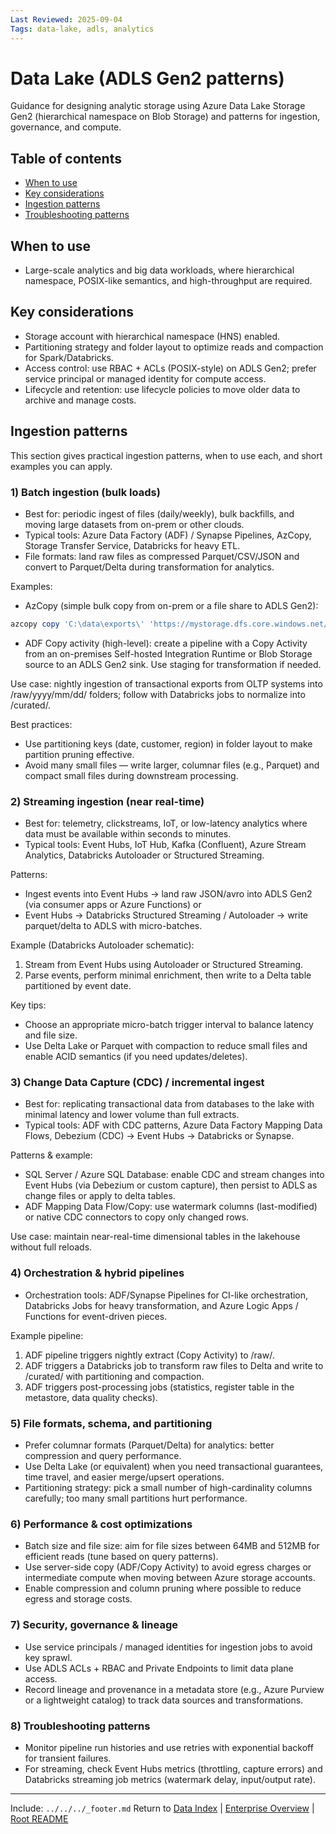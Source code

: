 ```yaml
---
Last Reviewed: 2025-09-04
Tags: data-lake, adls, analytics
---
```

# Data Lake (ADLS Gen2 patterns)

Guidance for designing analytic storage using Azure Data Lake Storage Gen2 (hierarchical namespace on Blob Storage) and patterns for ingestion, governance, and compute.

## Table of contents

- [When to use](#when-to-use)
- [Key considerations](#key-considerations)
- [Ingestion patterns](#ingestion-patterns)
- [Troubleshooting patterns](#troubleshooting-patterns)

## When to use

- Large-scale analytics and big data workloads, where hierarchical namespace, POSIX-like semantics, and high-throughput are required.

## Key considerations

- Storage account with hierarchical namespace (HNS) enabled.
- Partitioning strategy and folder layout to optimize reads and compaction for Spark/Databricks.
- Access control: use RBAC + ACLs (POSIX-style) on ADLS Gen2; prefer service principal or managed identity for compute access.
- Lifecycle and retention: use lifecycle policies to move older data to archive and manage costs.

## Ingestion patterns

This section gives practical ingestion patterns, when to use each, and short examples you can apply.

### 1) Batch ingestion (bulk loads)

- Best for: periodic ingest of files (daily/weekly), bulk backfills, and moving large datasets from on-prem or other clouds.
- Typical tools: Azure Data Factory (ADF) / Synapse Pipelines, AzCopy, Storage Transfer Service, Databricks for heavy ETL.
- File formats: land raw files as compressed Parquet/CSV/JSON and convert to Parquet/Delta during transformation for analytics.

Examples:

- AzCopy (simple bulk copy from on-prem or a file share to ADLS Gen2):

```powershell
azcopy copy 'C:\data\exports\' 'https://mystorage.dfs.core.windows.net/raw/myapp/' --recursive
```

- ADF Copy activity (high-level): create a pipeline with a Copy Activity from an on-premises Self-hosted Integration Runtime or Blob Storage source to an ADLS Gen2 sink. Use staging for transformation if needed.

Use case: nightly ingestion of transactional exports from OLTP systems into /raw/yyyy/mm/dd/ folders; follow with Databricks jobs to normalize into /curated/.

Best practices:

- Use partitioning keys (date, customer, region) in folder layout to make partition pruning effective.
- Avoid many small files — write larger, columnar files (e.g., Parquet) and compact small files during downstream processing.

### 2) Streaming ingestion (near real-time)

- Best for: telemetry, clickstreams, IoT, or low-latency analytics where data must be available within seconds to minutes.
- Typical tools: Event Hubs, IoT Hub, Kafka (Confluent), Azure Stream Analytics, Databricks Autoloader or Structured Streaming.

Patterns:

- Ingest events into Event Hubs -> land raw JSON/avro into ADLS Gen2 (via consumer apps or Azure Functions) or
- Event Hubs -> Databricks Structured Streaming / Autoloader -> write parquet/delta to ADLS with micro-batches.

Example (Databricks Autoloader schematic):

1. Stream from Event Hubs using Autoloader or Structured Streaming.
2. Parse events, perform minimal enrichment, then write to a Delta table partitioned by event date.

Key tips:

- Choose an appropriate micro-batch trigger interval to balance latency and file size.
- Use Delta Lake or Parquet with compaction to reduce small files and enable ACID semantics (if you need updates/deletes).

### 3) Change Data Capture (CDC) / incremental ingest

- Best for: replicating transactional data from databases to the lake with minimal latency and lower volume than full extracts.
- Typical tools: ADF with CDC patterns, Azure Data Factory Mapping Data Flows, Debezium (CDC) -> Event Hubs -> Databricks or Synapse.

Patterns & example:

- SQL Server / Azure SQL Database: enable CDC and stream changes into Event Hubs (via Debezium or custom capture), then persist to ADLS as change files or apply to delta tables.
- ADF Mapping Data Flow/Copy: use watermark columns (last-modified) or native CDC connectors to copy only changed rows.

Use case: maintain near-real-time dimensional tables in the lakehouse without full reloads.

### 4) Orchestration & hybrid pipelines

- Orchestration tools: ADF/Synapse Pipelines for CI-like orchestration, Databricks Jobs for heavy transformation, and Azure Logic Apps / Functions for event-driven pieces.

Example pipeline:

1. ADF pipeline triggers nightly extract (Copy Activity) to /raw/.
2. ADF triggers a Databricks job to transform raw files to Delta and write to /curated/ with partitioning and compaction.
3. ADF triggers post-processing jobs (statistics, register table in the metastore, data quality checks).

### 5) File formats, schema, and partitioning

- Prefer columnar formats (Parquet/Delta) for analytics: better compression and query performance.
- Use Delta Lake (or equivalent) when you need transactional guarantees, time travel, and easier merge/upsert operations.
- Partitioning strategy: pick a small number of high-cardinality columns carefully; too many small partitions hurt performance.

### 6) Performance & cost optimizations

- Batch size and file size: aim for file sizes between 64MB and 512MB for efficient reads (tune based on query patterns).
- Use server-side copy (ADF/Copy Activity) to avoid egress charges or intermediate compute when moving between Azure storage accounts.
- Enable compression and column pruning where possible to reduce egress and storage costs.

### 7) Security, governance & lineage

- Use service principals / managed identities for ingestion jobs to avoid key sprawl.
- Use ADLS ACLs + RBAC and Private Endpoints to limit data plane access.
- Record lineage and provenance in a metadata store (e.g., Azure Purview or a lightweight catalog) to track data sources and transformations.

### 8) Troubleshooting patterns

- Monitor pipeline run histories and use retries with exponential backoff for transient failures.
- For streaming, check Event Hubs metrics (throttling, capture errors) and Databricks streaming job metrics (watermark delay, input/output rate).

---
Include: `../../../_footer.md`
Return to [Data Index](../_index.md) | [Enterprise Overview](../_index.md) | [Root README](../../README.md)
